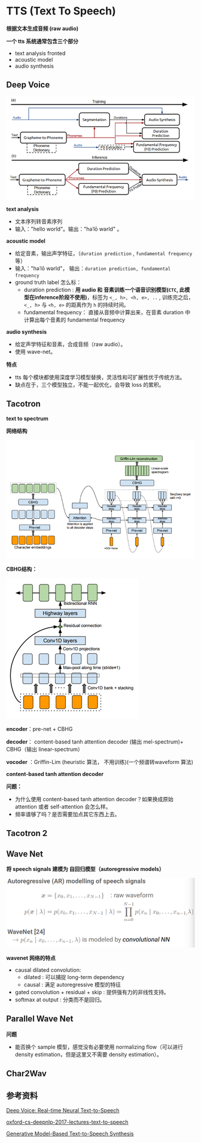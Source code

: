 # TTS (Text To Speech)

**根据文本生成音频 (raw audio)**



**一个 tts 系统通常包含三个部分**

* text analysis fronted
* acoustic model
* audio synthesis





## Deep Voice

![](../imgs/deep_voice.png)

**text analysis**

* 文本序列转音素序列
* 输入："hello world"。输出："həˈlō wərld" 。



**acoustic model**

* 给定音素，输出声学特征，（`duration prediction` , `fundamental frequency` 等） 
* 输入："həˈlō wərld"， 输出：`duration prediction, fundamental frequency`
* ground truth label 怎么标：
  * duration prediction : **用 audio 和 音素训练一个语音识别模型(`CTC`, 此模型在inference阶段不使用)**，标签为 `<_, h>, <h, e>, ..` , 训练完之后，`<_, h>` 与 `<h, e>` 的距离作为 `h` 的持续时间。
  * fundamental frequency： 直接从音频中计算出来，在音素 duration 中计算出每个音素的 fundamental frequency



**audio synthesis**

* 给定声学特征和音素，合成音频（raw audio）。
* 使用 wave-net。





**特点**

* tts 每个模块都使用深度学习模型替换，灵活性和可扩展性优于传统方法。
* 缺点在于，三个模型独立，不能一起优化，会导致 loss 的累积。




## Tacotron

**text to spectrum**



**网络结构**

![](../imgs/tacotron1-1.png)



**CBHG结构：** 

![](../imgs/tacotron1-2.png)

**encoder**：pre-net + CBHG

**decoder**： content-based tanh attention decoder (输出 mel-spectrum)+ CBHG（输出 linear-spectrum） 

**vocoder** ：Griffin-Lim (heuristic 算法， 不用训练)(一个频谱转waveform 算法)



**content-based tanh attention decoder**



**问题：**

* 为什么使用 content-based tanh attention decoder？如果换成原始 attention 或者 self-attention 会怎么样。
* 频率谱够了吗？是否需要加点其它东西上去。



## Tacotron 2





## Wave Net

**将 speech signals 建模为 自回归模型（autoregressive models）**

![](../imgs/wavenet-1.png)

**wavenet 网络的特点**

- causal dilated convolution: 
  - dilated : 可以捕捉 long-term dependency
  - causal : 满足 autoregressive 模型的特征
- gated convolution + residual + skip : 提供强有力的非线性支持。
- softmax at output : 分类而不是回归。

## Parallel Wave Net



**问题**

* 能否换个 sample 模型，感觉没有必要使用 normalizing flow（可以进行 density estimation，但是这里又不需要 density estimation）。



## Char2Wav







## 参考资料

[Deep Voice: Real-time Neural Text-to-Speech](http://cn.arxiv.org/pdf/1702.07825.pdf)

[oxford-cs-deepnlp-2017-lectures-text-to-speech](https://github.com/oxford-cs-deepnlp-2017/lectures/blob/master/Lecture%2010%20-%20Text%20to%20Speech.pdf)

[Generative Model-Based Text-to-Speech Synthesis](https://static.googleusercontent.com/media/research.google.com/en//pubs/archive/45882.pdf)